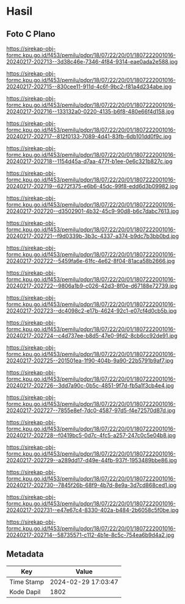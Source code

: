 # Hasil

## Foto C Plano

https://sirekap-obj-formc.kpu.go.id/f453/pemilu/pdpr/18/07/22/20/01/1807222001016-20240217-202713--3d38c46e-7346-4f84-9314-eae0ada2e588.jpg

https://sirekap-obj-formc.kpu.go.id/f453/pemilu/pdpr/18/07/22/20/01/1807222001016-20240217-202715--830cee11-911d-4c6f-9bc2-f81a4d234abe.jpg

https://sirekap-obj-formc.kpu.go.id/f453/pemilu/pdpr/18/07/22/20/01/1807222001016-20240217-202716--133132a0-0220-4135-b6f8-480e66f4d158.jpg

https://sirekap-obj-formc.kpu.go.id/f453/pemilu/pdpr/18/07/22/20/01/1807222001016-20240217-202717--812f0133-7089-4d41-83fb-6db101dd0f9c.jpg

https://sirekap-obj-formc.kpu.go.id/f453/pemilu/pdpr/18/07/22/20/01/1807222001016-20240217-202718--1154d45a-d7aa-477f-b1ee-0e6c321b827c.jpg

https://sirekap-obj-formc.kpu.go.id/f453/pemilu/pdpr/18/07/22/20/01/1807222001016-20240217-202719--6272f375-e6b6-45dc-99f8-edd6d3b09982.jpg

https://sirekap-obj-formc.kpu.go.id/f453/pemilu/pdpr/18/07/22/20/01/1807222001016-20240217-202720--d3502901-4b32-45c9-90d8-b6c7dabc7613.jpg

https://sirekap-obj-formc.kpu.go.id/f453/pemilu/pdpr/18/07/22/20/01/1807222001016-20240217-202721--f9d0339b-3b3c-4337-a374-b9dc7b3bb0bd.jpg

https://sirekap-obj-formc.kpu.go.id/f453/pemilu/pdpr/18/07/22/20/01/1807222001016-20240217-202722--5459fa6e-61fc-4e62-8f04-81aca58b2666.jpg

https://sirekap-obj-formc.kpu.go.id/f453/pemilu/pdpr/18/07/22/20/01/1807222001016-20240217-202722--9806a1b9-c026-42d3-8f0e-d67188e72739.jpg

https://sirekap-obj-formc.kpu.go.id/f453/pemilu/pdpr/18/07/22/20/01/1807222001016-20240217-202723--dc4098c2-e17b-4624-92c1-e07cf4d0cb5b.jpg

https://sirekap-obj-formc.kpu.go.id/f453/pemilu/pdpr/18/07/22/20/01/1807222001016-20240217-202724--c4d737ee-b8d5-47e0-9fd2-8cb6cc92de91.jpg

https://sirekap-obj-formc.kpu.go.id/f453/pemilu/pdpr/18/07/22/20/01/1807222001016-20240217-202725--201501ea-1f90-404b-9a90-22b5791b9af7.jpg

https://sirekap-obj-formc.kpu.go.id/f453/pemilu/pdpr/18/07/22/20/01/1807222001016-20240217-202726--3dd7a90c-0b5c-4851-9f7d-fb5a1f3cb4e4.jpg

https://sirekap-obj-formc.kpu.go.id/f453/pemilu/pdpr/18/07/22/20/01/1807222001016-20240217-202727--7855e8ef-7dc0-4587-97d5-f4e72570d87d.jpg

https://sirekap-obj-formc.kpu.go.id/f453/pemilu/pdpr/18/07/22/20/01/1807222001016-20240217-202728--f0419bc5-0d7c-4fc5-a257-247c0c5e04b8.jpg

https://sirekap-obj-formc.kpu.go.id/f453/pemilu/pdpr/18/07/22/20/01/1807222001016-20240217-202729--a289dd17-d49e-44fb-937f-1953489bbe86.jpg

https://sirekap-obj-formc.kpu.go.id/f453/pemilu/pdpr/18/07/22/20/01/1807222001016-20240217-202730--7845f26b-68f9-4b7d-8e9a-3d7cd868ced1.jpg

https://sirekap-obj-formc.kpu.go.id/f453/pemilu/pdpr/18/07/22/20/01/1807222001016-20240217-202731--e47e67c4-8330-402a-b484-2b6058c5f0be.jpg

https://sirekap-obj-formc.kpu.go.id/f453/pemilu/pdpr/18/07/22/20/01/1807222001016-20240217-202714--58735571-c112-4b1e-8c5c-754ea6b9d4a2.jpg


## Metadata

| Key        | Value               |
| ---------- | ------------------- |
| Time Stamp | 2024-02-29 17:03:47 |
| Kode Dapil | 1802                |



